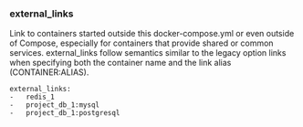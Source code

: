 ### external_links

Link to containers started outside this docker-compose.yml or even outside of Compose, especially for containers that provide shared or common services. external_links follow semantics similar to the legacy option links when specifying both the container name and the link alias (CONTAINER:ALIAS).

```docker
external_links:
-   redis_1
-   project_db_1:mysql
-   project_db_1:postgresql
```
